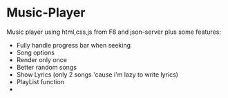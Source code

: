 # Music-Player
Music player using html,css,js from F8 and json-server plus some features:
+ Fully handle progress bar when seeking
+ Song options
+ Render only once
+ Better random songs 
+ Show Lyrics (only 2 songs 'cause i'm lazy to write lyrics)
+ PlayList function
+ 
